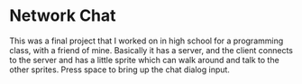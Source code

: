 # Network Chat #

This was a final project that I worked on in high school for a programming class,
with a friend of mine. Basically it has a server, and the client connects to the
server and has a little sprite which can walk around and talk to the other sprites.
Press space to bring up the chat dialog input.